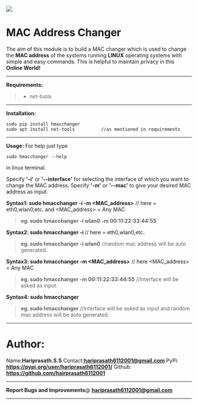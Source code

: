 ![](https://photos.google.com/photo/AF1QipPXxg5MSyeL8pdxb1c9jML6-r2qEujcaeEBmrNa)

**MAC Address Changer**
=======================
The aim of this module is to build a MAC changer which is used to change the **MAC address** of the systems running **LINUX** operating systems with simple and easy commands. This is helpful to maintain privacy in this **Online World!**

------------------

**Requirements:**
> * net-tools
-------------------
**Installation:**
```terminal
sudo pip install hmacchanger
sudo apt install net-tools          //as mentioned in requirements
```

------------------
**Usage:**
For help just type 
```terminal
sudo hmacchanger --help
``` 
in linux terminal.

Specify **'-i'** or **'--interface'** for selecting the interface of which you want to change the MAC address.
Specify **'-m'** or **'--mac'** to give your desired MAC address as input.

**Syntax1: sudo hmacchanger -i <interface> -m <MAC_address>** // here <interface> = eth0,wlan0,etc. and <MAC_address> = Any MAC
> **eg. sudo hmacchanger -i wlan0 -m 00:11:22:33:44:55**

**Syntax2: sudo hmacchanger -i <interface>** // here <interface> = eth0,wlan0,etc.
> **eg. sudo hmacchanger -i wlan0** //random mac address will be auto generated.

**Syntax3: sudo hmacchanger -m <MAC_address>** // here <MAC_address> = Any MAC
> **eg. sudo hmacchanger -m 00:11:22:33:44:55** //Interface will be asked as input.

**Syntax4: sudo hmacchanger**
> **eg. sudo hmacchanger** //Interface will be asked as input and random mac address will be auto generated.


-----------------------
Author:
==========
Name:**Hariprasath.S.S**
Contact:**<hariprasath6112001@gmail.com>**
PyPi: **<https://pypi.org/user/hariprasath6112001/>**
Github: **<https://github.com/hairprasath6112001>**

------------------
**Report Bugs and Improvements**@ **<hariprasath6112001@gmail.com>**

--------------

